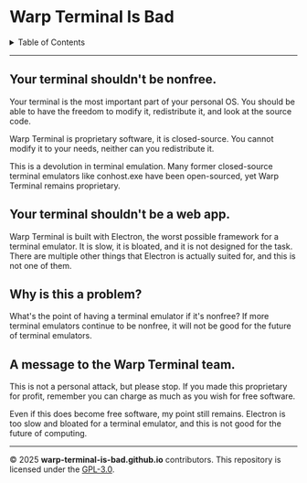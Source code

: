 # Warp Terminal Is Bad

<details>
<summary>Table of Contents</summary>
<li> <a href="#your-terminal-shouldnt-be-nonfree">Your terminal shouldn't be nonfree</a> </li>
<li> <a href="#your-terminal-shouldnt-be-a-web-app">Your terminal shouldn't be a web app</a> </li>
<li> <a href="#why-is-this-a-problem">Why is this a problem?</a> </li>
<li> <a href="#a-message-to-the-warp-terminal-team">A message to the Warp Terminal team.</a> </li>
</details>

---

## Your terminal shouldn't be nonfree.

Your terminal is the most important part of your personal OS. You should be able to have the freedom to modify it, redistribute it, and look at the source code.

Warp Terminal is proprietary software, it is closed-source. You cannot modify it to your needs, neither can you redistribute it.

This is a devolution in terminal emulation. Many former closed-source terminal emulators like conhost.exe have been open-sourced, yet Warp Terminal remains proprietary.

## Your terminal shouldn't be a web app.

Warp Terminal is built with Electron, the worst possible framework for a terminal emulator. It is slow, it is bloated, and it is not designed for the task. There are multiple other things that Electron is actually suited for, and this is not one of them.

## Why is this a problem?

What's the point of having a terminal emulator if it's nonfree? If more terminal emulators continue to be nonfree, it will not be good for the future of terminal emulators.

## A message to the Warp Terminal team.

This is not a personal attack, but please stop. If you made this proprietary for profit, remember you can charge as much as you wish for free software.

Even if this does become free software, my point still remains. Electron is too slow and bloated for a terminal emulator, and this is not good for the future of computing.

---

© 2025 **warp-terminal-is-bad.github.io** contributors. This repository is licensed under the [GPL-3.0](./LICENSE).